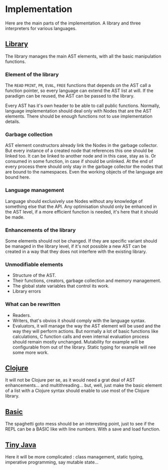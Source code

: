 # Implementation

Here are the main parts of the implementation. A library and three interpreters for various languages.

## [Library](LIBRARY.MD)

The library manages the main AST elements, with all the basic manipulation functions.

### Element of the library

The `READ` `PRINT`, `PR`, `EVAL`, `FREE` functions that depends on the AST call a function pointer, so every language can
extend the AST list at will. If the paradigm can be reused, the AST can be passed to the library.

Every AST has it's own header to be able to call public functions. Normally, language implementation should deal only
with Nodes that are the AST elements. There should be enough functions not to use implementation details.

### Garbage collection

AST element constructors already link the Nodes in the garbage collector. But every instance of a created node that
references this one should be linked too. It can be linked to another node and in this case, stay as is. Or consumed in
some function, in case if should be unlinked. At the end of every process there should only stay in the garbage
collector the nodes that are bound to the namespaces. Even the working objects of the language are bound here.

### Language management

Language should exclusively use Nodes without any knowledge of something else that the API. Any optimisation should
only be enhanced in the AST level, if a more efficient function is needed, it's here that it should be made.

### Enhancements of the library

Some elements should not be changed. If they are specific variant should be managed in the library level, if it's not
possible a new AST can be created in a way that they does not interfere with the existing library.

### Unmodifiable elements

- Structure of the AST.
- Their functions, creators, garbage collection and memory management.
- The global state variables that control its work.
- Library errors

### What can be rewritten

- Readers.
- Writers, that's obvios it should comply with the language syntax.
- Evaluators, it will manage the way the AST element will be used and the way they will perform actions. But normally a
lot of basic functions like calculations, C function calls and even internal evaluation process should remain mostly
unchanged. Mutability for example will be configurable from out of the library. Static typing for example will nee some
more work.

## [Clojure](CLOJURE.MD)

It will not be Clojure per se, as it would need a grat deal of AST enhancements... and multithreading... but, well, just
make the basic element of a list with a Clojure syntax should enable to use most of the Clojure library.

## [Basic](BASIC.MD)

The spaghetti goto mess should be an interesting point, just to see if the REPL can be a BASIC like with line numbers.
With a save and load function.

## [Tiny Java](JAVA.MD)

Here it will be more complicated : class management, static typing, imperative programming, say mutable state...
